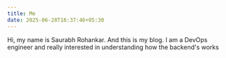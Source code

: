 ```yaml
---
title: Me
date: 2025-06-28T16:37:46+05:30
---
```

 
Hi, my name is Saurabh Rohankar.
And this is my blog. I am a DevOps engineer and really interested in understanding how the backend's works
